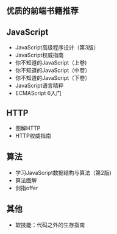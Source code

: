 ## 优质的前端书籍推荐

## JavaScript
- JavaScript高级程序设计（第3版）
- JavaScript权威指南
- 你不知道的JavaScript（上卷)
- 你不知道的JavaScript（中卷）
- 你不知道的JavaScript（下卷）
- JavaScript语言精粹
- ECMAScript 6入门

## HTTP
- 图解HTTP
- HTTP权威指南

## 算法
- 学习JavaScript数据结构与算法（第2版)
- 算法图解
- 剑指offer


## 其他
- 软技能：代码之外的生存指南

